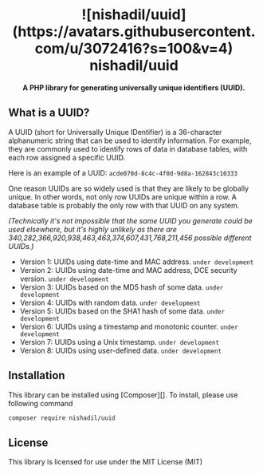 <h1 align="center">
    ![nishadil/uuid](https://avatars.githubusercontent.com/u/3072416?s=100&v=4)
    nishadil/uuid
</h1>

<p align="center">
    <strong>A PHP library for generating universally unique identifiers (UUID).</strong>
</p>

## What is a UUID?

A UUID (short for Universally Unique IDentifier) ​​is a 36-character alphanumeric string that can be used to identify information. 
For example, they are commonly used to identify rows of data in database tables, with each row assigned a specific UUID.

Here is an example of a UUID: `acde070d-8c4c-4f0d-9d8a-162843c10333`

One reason UUIDs are so widely used is that they are likely to be globally unique. In other words, not only row UUIDs are unique within a row. A database table is probably the only row with that UUID on any system.

_(Technically it's not impossible that the same UUID you generate could be used elsewhere, but it's highly unlikely as there are 340,282,366,920,938,463,463,374,607,431,768,211,456 possible different UUIDs.)_

- Version 1: UUIDs using date-time and MAC address. `under development`
- Version 2: UUIDs using date-time and MAC address, DCE security version. `under development`
- Version 3: UUIDs based on the MD5 hash of some data. `under development`
- Version 4: UUIDs with random data. `under development`
- Version 5: UUIDs based on the SHA1 hash of some data. `under development`
- Version 6: UUIDs using a timestamp and monotonic counter. `under development`
- Version 7: UUIDs using a Unix timestamp. `under development`
- Version 8: UUIDs using user-defined data. `under development`



## Installation

This library can be installed using [Composer][]. To install, please use following command

```bash
composer require nishadil/uuid
```


## License

This library is licensed for use under the MIT License (MIT)